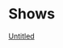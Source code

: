 # Shows

[Untitled](Shows%2027dd3798725d81ab8cc9e15117cc1ab7/Untitled%2027dd3798725d810ea79cff2fe98e678d.csv)